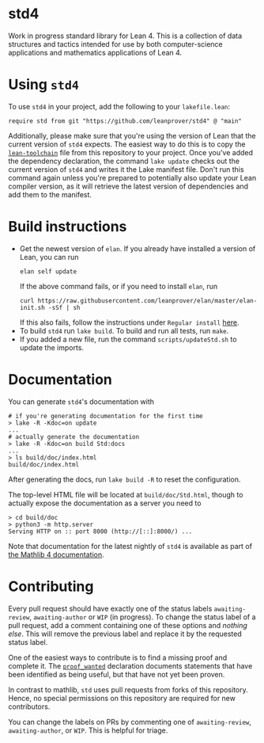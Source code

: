 # std4

Work in progress standard library for Lean 4. This is a collection of data structures and tactics intended for use by both computer-science applications and mathematics applications of Lean 4.

# Using `std4`

To use `std4` in your project, add the following to your `lakefile.lean`:

```lean
require std from git "https://github.com/leanprover/std4" @ "main"
```

Additionally, please make sure that you're using the version of Lean that the current version of `std4` expects. The easiest way to do this is to copy the [`lean-toolchain`](./lean-toolchain) file from this repository to your project. Once you've added the dependency declaration, the command `lake update` checks out the current version of `std4` and writes it the Lake manifest file. Don't run this command again unless you're prepared to potentially also update your Lean compiler version, as it will retrieve the latest version of dependencies and add them to the manifest.

# Build instructions

* Get the newest version of `elan`. If you already have installed a version of Lean, you can run
  ```
  elan self update
  ```
  If the above command fails, or if you need to install `elan`, run
  ```
  curl https://raw.githubusercontent.com/leanprover/elan/master/elan-init.sh -sSf | sh
  ```
  If this also fails, follow the instructions under `Regular install` [here](https://leanprover-community.github.io/get_started.html).
* To build `std4` run `lake build`. To build and run all tests, run `make`.
* If you added a new file, run the command `scripts/updateStd.sh` to update the
  imports.

# Documentation

You can generate `std4`'s documentation with

```text
# if you're generating documentation for the first time
> lake -R -Kdoc=on update
...
# actually generate the documentation
> lake -R -Kdoc=on build Std:docs
...
> ls build/doc/index.html
build/doc/index.html
```

After generating the docs, run `lake build -R` to reset the configuration.

The top-level HTML file will be located at `build/doc/Std.html`, though to actually expose the
documentation as a server you need to

```text
> cd build/doc
> python3 -m http.server
Serving HTTP on :: port 8000 (http://[::]:8000/) ...
```

Note that documentation for the latest nightly of `std4` is available as part of [the Mathlib 4
documentation][mathlib4 docs].

[mathlib4 docs]: https://leanprover-community.github.io/mathlib4_docs/Std.html

# Contributing

Every pull request should have exactly one of the status labels `awaiting-review`, `awaiting-author`
or `WIP` (in progress).
To change the status label of a pull request, add a comment containing one of these options and
_nothing else_.
This will remove the previous label and replace it by the requested status label.

One of the easiest ways to contribute is to find a missing proof and complete it. The
[`proof_wanted`](https://github.com/search?q=repo%3Aleanprover%2Fstd4+proof_wanted+language%3ALean&type=code&l=Lean)
declaration documents statements that have been identified as being useful, but that have not yet
been proven.

In contrast to mathlib, `std` uses pull requests from forks of this repository. Hence, no special permissions on this repository are required for new contributors.

You can change the labels on PRs by commenting one of `awaiting-review`, `awaiting-author`, or `WIP`. This is helpful for triage.

